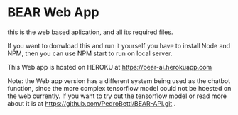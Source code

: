 # BEAR Web App
this is the web based aplication, and all its required files.

If you want to donwload this and run it yourself you have to install Node and NPM, then you can use NPM start to run on local server.

This Web app is hosted on HEROKU at https://bear-ai.herokuapp.com

Note: the Web app version has a different system being used as the chatbot function, since the more complex tensorflow model could not be hoested on the web currently. If you want to try out the tensorflow model or read more about it is at https://github.com/PedroBetti/BEAR-API.git .

